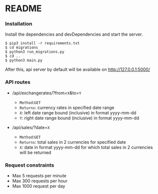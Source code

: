 # README

### Installation

Install the dependencies and devDependencies and start the server.

```
$ pip3 install -r requirements.txt
$ cd migrations
$ python3 run_migrations.py
$ cd ..
$ python3 main.py
```

After this, api server by default will be available on  http://127.0.0.1:5000/

### API routes

* /api/exchangerates/?from=`X`&to=`Y`
    * `Method`:`GET`
    * `Returns`: currency rates in specified date range
    * `X`: left date range bound (inclusive) in format yyyy-mm-dd
    * `Y`: right date range bound (inclusive) in format yyyy-mm-dd


* /api/sales/?date=`X`
    * `Method`:`GET`
    * `Returns`: total sales in 2 currencies for specified date
    * `X`: date in format yyyy-mm-dd for which total sales in 2 currencies will be returned

### Request constraints

* Max 5 requests per minute
* Max 300 requests per hour
* Max 1000 request per day
